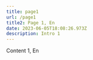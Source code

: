 ```yaml
---
title: page1
url: /page1
title2: Page 1, En
date: 2023-06-05T18:08:26.973Z
description: Intro 1
---
```

Content 1, En
